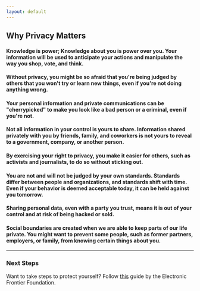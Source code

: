 ```yaml
---
layout: default
---
```


## Why Privacy Matters

#### Knowledge is power; Knowledge about you is power over you. Your information will be used to anticipate your actions and manipulate the way you shop, vote, and think.

#### Without privacy, you might be so afraid that you're being judged by others that you won't try or learn new things, even if you're not doing anything wrong.

#### Your personal information and private communications can be "cherrypicked" to make you look like a bad person or a criminal, even if you're not.

#### Not all information in your control is yours to share. Information shared privately with you by friends, family, and coworkers is not yours to reveal to a government, company, or another person.

#### By exercising your right to privacy, you make it easier for others, such as activists and journalists, to do so without sticking out.

#### You are not and will not be judged by your own standards. Standards differ between people and organizations, and standards shift with time. Even if your behavior is deemed acceptable today, it can be held against you tomorrow.

#### Sharing personal data, even with a party you trust, means it is out of your control and at risk of being hacked or sold.

#### Social boundaries are created when we are able to keep parts of our life private. You might want to prevent some people, such as former partners, employers, or family, from knowing certain things about you.

---

### Next Steps
Want to take steps to protect yourself? Follow [this](https://ssd.eff.org/) guide by the Electronic Frontier Foundation.
